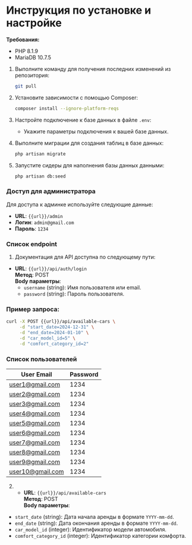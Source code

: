 # Инструкция по установке и настройке

**Требования:**
- PHP 8.1.9
- MariaDB 10.7.5

1. Выполните команду для получения последних изменений из репозитория:
    ```bash
    git pull
    ```

2. Установите зависимости с помощью Composer:
    ```bash
   composer install --ignore-platform-reqs
    ```

3. Настройте подключение к базе данных в файле `.env`:
    - Укажите параметры подключения к вашей базе данных.

4. Выполните миграции для создания таблиц в базе данных:
    ```bash
    php artisan migrate
    ```

5. Запустите сидеры для наполнения базы данных данными:
    ```bash
    php artisan db:seed
    ```
### Доступ для администратора
Для доступа к админке используйте следующие данные:
- **URL**: `{{url}}/admin`
- **Логин**: `admin@gmail.com`
- **Пароль**: `1234`

### Список endpoint
1) Документация для API доступна по следующему пути:

- **URL**: `{{url}}/api/auth/login`  
  **Метод**: POST  
  **Body параметры**:
    - `username` (string): Имя пользователя или email.
    - `password` (string): Пароль пользователя.

### Пример запроса:

```bash
curl -X POST {{url}}/api/available-cars \
     -d "start_date=2024-12-31" \
     -d "end_date=2024-01-10" \
     -d "car_model_id=5" \
     -d "comfort_category_id=2"
```
### Список пользователей
| User Email          | Password |
|---------------------|----------|
| user1@gmail.com     | 1234     |
| user2@gmail.com     | 1234     |
| user3@gmail.com     | 1234     |
| user4@gmail.com     | 1234     |
| user5@gmail.com     | 1234     |
| user6@gmail.com     | 1234     |
| user7@gmail.com     | 1234     |
| user8@gmail.com     | 1234     |
| user9@gmail.com     | 1234     |
| user10@gmail.com    | 1234     |


2) - **URL**: `{{url}}/api/available-cars`  
     **Метод**: POST  
     **Body параметры**:
- `start_date` (string): Дата начала аренды в формате `YYYY-mm-dd`.
- `end_date` (string): Дата окончания аренды в формате `YYYY-mm-dd`.
- `car_model_id` (integer): Идентификатор модели автомобиля.
- `comfort_category_id` (integer): Идентификатор категории комфорта.


